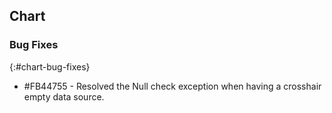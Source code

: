 ## Chart

### Bug Fixes
{:#chart-bug-fixes}

* \#FB44755 - Resolved the Null check exception when having a crosshair empty data source.